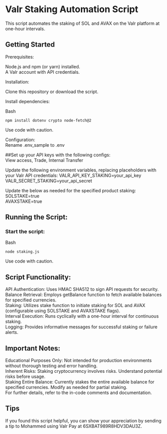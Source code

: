 # Valr Staking Automation Script

This script automates the staking of SOL and AVAX on the Valr platform at one-hour intervals.

## Getting Started

Prerequisites:

Node.js and npm (or yarn) installed.  
A Valr account with API credentials.  


Installation:

Clone this repository or download the script.

Install dependencies:

Bash  
```
npm install dotenv crypto node-fetch@2
```
Use code with caution.  

Configuration:  
Rename .env_sample to .env  

##Set up your API keys with the following configs:  
View access, Trade, Internal Transfer

Update the following environment variables, replacing placeholders with your Valr API credentials:
VALR_API_KEY_STAKING=your_api_key  
VALR_SECRET_STAKING=your_api_secret  

Update the below as needed for the specified product staking:  
SOLSTAKE=true  
AVAXSTAKE=true  

## Running the Script:

### Start the script:

Bash
```
node staking.js
```
Use code with caution.
## Script Functionality:

API Authentication: Uses HMAC SHA512 to sign API requests for security.  
Balance Retrieval: Employs getBalance function to fetch available balances for specified currencies.  
Staking: Utilizes stake function to initiate staking for SOL and AVAX (configurable using SOLSTAKE and AVAXSTAKE flags).  
Interval Execution: Runs cyclically with a one-hour interval for continuous staking.  
Logging: Provides informative messages for successful staking or failure alerts.  
## Important Notes:

Educational Purposes Only: Not intended for production environments without thorough testing and error handling.  
Inherent Risks: Staking cryptocurrency involves risks. Understand potential risks before usage.  
Staking Entire Balance: Currently stakes the entire available balance for specified currencies. Modify as needed for partial staking.  
For further details, refer to the in-code comments and documentation.  

## Tips

If you found this script helpful, you can show your appreciation by sending a tip to Mohammed using Valr Pay at 6SXBAT989R8HDV3DAU3Z.

